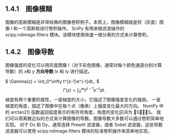 ## 1.4.1　图像模糊
图像的高斯模糊是非常经典的图像卷积例子。本质上，图像模糊就是将（灰度）图像 I 和一个高斯核进行卷积操作。
SciPy 有用来做滤波操作的 scipy.ndimage.filters 模块。该模块使用快速一维分离的方式来计算卷积。
## 1.4.2　图像导数
图像强度的变化可以用灰度图像 I（对于彩色图像，通常对每个颜色通道分别计算导数）的 x和 y **方向导数** Ix 和 Iy 进行描述。

$ \Gamma(z) = \int_0^\infty t^{z-1}e^{-t}dt\,. $
$$\Gamma(z) = \int_0^\infty t^{z-1}e^{-t}dt\,.$$
梯度有两个重要的属性，一是梯度的大小，它描述了图像强度变化的强弱。
一是梯度的角度，描述了图像中在每个点（像素）上强度变化最大的方向。
NumPy 中的 arctan2() 函数返回弧度表示的有符号角度，角度的变化区间为 SS。
我们可以用离散近似的方式来计算图像的导数。图像导数大多数可以通过卷积简单地实现。
对于 Dx 和 Dy，通常选择 Prewitt 滤波器，或者 Sobel 滤波器，这些导数滤波器可以使用 scipy.ndimage.filters 模块的标准卷积操作来简单地实现，
